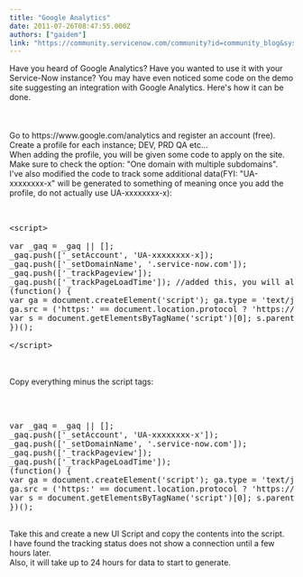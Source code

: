 ```yaml
---
title: "Google Analytics"
date: 2011-07-26T08:47:55.000Z
authors: ["gaidem"]
link: "https://community.servicenow.com/community?id=community_blog&sys_id=2afc66a5dbd0dbc01dcaf3231f961939"
---
```

<p>Have you heard of Google Analytics? Have you wanted to use it with your Service-Now instance? You may have even noticed some code on the demo site suggesting an integration with Google Analytics. Here's how it can be done.<br /><br /><!--break--><br /><br />Go to https://www.google.com/analytics and register an account (free).<br />Create a profile for each instance; DEV, PRD QA etc...<br />When adding the profile, you will be given some code to apply on the site.<br />Make sure to check the option: "One domain with multiple subdomains".<br />I've also modified the code to track some additional data(FYI: "UA-xxxxxxxx-x" will be generated to something of meaning once you add the profile, do not actually use UA-xxxxxxxx-x):<br /><pre __default_attr="plain" __jive_macro_name="code" class="jive_text_macro jive_macro_code"><br /><br />&lt;script&gt;<br /><br />var _gaq = _gaq || [];<br />_gaq.push(['_setAccount', 'UA-xxxxxxxx-x]);<br />_gaq.push(['_setDomainName', '.service-now.com']);<br />_gaq.push(['_trackPageview']);<br />_gaq.push(['_trackPageLoadTime']); //added this, you will also find this on the demo site<br />(function() {<br />var ga = document.createElement('script'); ga.type = 'text/javascript'; ga.async = true;<br />ga.src = ('https:' == document.location.protocol ? 'https://ssl' : 'http://www') + '.google-analytics.com/ga.js';<br />var s = document.getElementsByTagName('script')[0]; s.parentNode.insertBefore(ga, s);<br />})();<br /><br />&lt;/script&gt;<br /></pre><br /><br />Copy everything minus the script tags:<br /><pre __default_attr="plain" __jive_macro_name="code" class="jive_text_macro jive_macro_code"><br /><br /><br />var _gaq = _gaq || [];<br />_gaq.push(['_setAccount', 'UA-xxxxxxxx-x']);<br />_gaq.push(['_setDomainName', '.service-now.com']);<br />_gaq.push(['_trackPageview']);<br />_gaq.push(['_trackPageLoadTime']);<br />(function() {<br />var ga = document.createElement('script'); ga.type = 'text/javascript'; ga.async = true;<br />ga.src = ('https:' == document.location.protocol ? 'https://ssl' : 'http://www') + '.google-analytics.com/ga.js';<br />var s = document.getElementsByTagName('script')[0]; s.parentNode.insertBefore(ga, s);<br />})();<br /></pre><br />Take this and create a new UI Script and copy the contents into the script.<br />I have found the tracking status does not show a connection until a few hours later.<br />Also, it will take up to 24 hours for data to start to generate.</p>